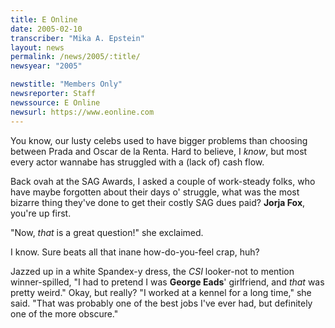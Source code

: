 ```yaml
---
title: E Online
date: 2005-02-10
transcriber: "Mika A. Epstein"
layout: news
permalink: /news/2005/:title/
newsyear: "2005"

newstitle: "Members Only"
newsreporter: Staff
newssource: E Online
newsurl: https://www.eonline.com
---
```

You know, our lusty celebs used to have bigger problems than choosing between Prada and Oscar de la Renta. Hard to believe, I *know*, but most every actor wannabe has struggled with a (lack of) cash flow.

Back ovah at the SAG Awards, I asked a couple of work-steady folks, who have maybe forgotten about their days o' struggle, what was the most bizarre thing they've done to get their costly SAG dues paid? **Jorja Fox**, you're up first.

"Now, *that* is a great question!" she exclaimed.

I know. Sure beats all that inane how-do-you-feel crap, huh?

Jazzed up in a white Spandex-y dress, the *CSI* looker-not to mention winner-spilled, "I had to pretend I was **George Eads**' girlfriend, and *that* was pretty weird." Okay, but really? "I worked at a kennel for a long time," she said. "That was probably one of the best jobs I've ever had, but definitely one of the more obscure."

